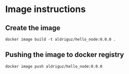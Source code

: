 # Image instructions

## Create the image

``` shell
docker image build -t aldriguz/hello_node:0.0.0 .
```

## Pushing the image to docker registry

``` shell
docker image push aldriguz/hello_node:0.0.0
```
